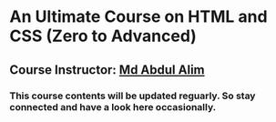 # An Ultimate Course on HTML and CSS (Zero to Advanced)

## Course Instructor: [Md Abdul Alim][AlimYouTube]



[AlimYouTube]: https://www.youtube.com/TravellerAlim/

### This course contents will be updated reguarly. So stay connected and have a look here occasionally.